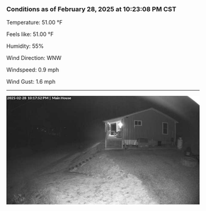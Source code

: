 ### Conditions as of February 28, 2025 at 10:23:08 PM CST 

Temperature: 51.00 &deg;F

Feels like: 51.00 &deg;F

Humidity: 55%

Wind Direction: WNW

Windspeed: 0.9 mph

Wind Gust: 1.6 mph

---

<img src="./images/latest.jpeg"/>

